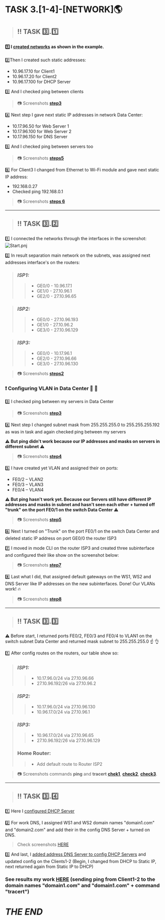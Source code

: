 # TASK 3.[1-4]-[NETWORK]:earth_americas:

> ## :bangbang: TASK :three:.:one:

#### :one: I [created networks](https://github.com/RuslanSerdiuk/DevOps_online_Kharkiv_2021Q4/blob/main/m3/Task%203.1/Create.png) as shown in the example.

:two:Then I created such static addresses:
+ 10.96.17.10 for Client1
+ 10.96.17.20 for Client2
+ 10.96.17.100 for DHCP Server

:three: And I checked ping between clients
> :camera: Screenshots [**step3**](https://github.com/RuslanSerdiuk/DevOps_online_Kharkiv_2021Q4/blob/main/m3/Task%203.1/ste%D1%801.png)

:four: Next step I gave next static IP addresses in network Data Center:
+ 10.17.96.50 for Web Server 1
+ 10.17.96.100 for Web Server 2
+ 10.17.96.150 for DNS Server

:five: And I checked ping between servers too
> :camera: Screenshots [**steps5**](https://github.com/RuslanSerdiuk/DevOps_online_Kharkiv_2021Q4/blob/main/m3/Task%203.1/ste%D1%802.png)

:six: For Client3 I changed from Ethernet to Wi-Fi module and gave next static IP address:
+ 192.168.0.27
+ Checked ping 192.168.0.1
> :camera: Screenshots [**steps 6**](https://github.com/RuslanSerdiuk/DevOps_online_Kharkiv_2021Q4/blob/main/m3/Task%203.1/ste%D1%803.png)
___
> ## :bangbang: TASK :three:.:two:


:one: I connected the networks through the interfaces in the screenshot:![Start.pnj](https://github.com/RuslanSerdiuk/DevOps_online_Kharkiv_2021Q4/blob/main/m3/Task%203.2/Start.png)

:two: In result separation main network on the subnets, was assigned next addresses interface's on the routers:
> ### *ISP1:*
>> + GE0/0 - 10.96.17.1
>> + GE1/0 - 27.10.96.1
>> + GE2/0 - 27.10.96.65

> ### *ISP2:*
>> + GE0/0 - 27.10.96.193
>> + GE1/0 - 27.10.96.2
>> + GE3/0 - 27.10.96.129

> ### *ISP3:*
>> + GE0/0 - 10.17.96.1
>> + GE2/0 - 27.10.96.66
>> + GE3/0 - 27.10.96.130

> :camera: Screenshots [**steps2**](https://github.com/RuslanSerdiuk/DevOps_online_Kharkiv_2021Q4/blob/main/m3/Task%203.2/Step2.png)

### :exclamation: Configuring VLAN in Data Center :wrench: :hammer:

:three: I checked ping between my servers in Data Center
> :camera: Screenshots [**step3**](https://github.com/RuslanSerdiuk/DevOps_online_Kharkiv_2021Q4/blob/main/m3/Task%203.2/ste%D1%803.png)

:four: Next step I changed subnet mask from 255.255.255.0 to 255.255.255.192 as was in task and again checked ping between my servers

:warning: **But ping didn't work because our IP addresses and masks on servers in different subnet** :warning:
> :camera: Screenshots [**step4**](https://github.com/RuslanSerdiuk/DevOps_online_Kharkiv_2021Q4/blob/main/m3/Task%203.2/ste%D1%804.png)


:five: I have created yet VLAN and  assigned their on ports:
+ FE0/2 – VLAN2
+ FE0/3 – VLAN3
+ FE0/4 – VLAN4

:warning: **But ping hasn't work yet. Because our Servers still have different IP addresses and masks in subnet and hasn't seen each other + turned off "trunk" on the port FE0/1 on the switch Data Center** :warning:
> :camera: Screenshots [**step5**](https://github.com/RuslanSerdiuk/DevOps_online_Kharkiv_2021Q4/blob/main/m3/Task%203.2/ste%D1%807After_VLAN.png)

:six: Next I turned on "Trunk" on the port FE0/1 on the switch Data Center and deleted static IP address on port GE0/0 the router ISP3

:seven: I moved in mode CLI on the router ISP3 and created three subinterface and configured their like show on the screenshot below:
> :camera: Screenshots [**step7**](https://github.com/RuslanSerdiuk/DevOps_online_Kharkiv_2021Q4/blob/main/m3/Task%203.2/ste%D1%8012_VLAN_PING.png)

:eight: Last what I did, that assigned default gateways on the WS1, WS2 and DNS Server like IP addresses on the new subinterfaces. Done! Our VLANs work! :fire:
> :camera: Screenshots [**step8**](https://github.com/RuslanSerdiuk/DevOps_online_Kharkiv_2021Q4/blob/main/m3/Task%203.2/ste%D1%8013_VLAN_WORK.png)
___

> ## :bangbang: TASK :three:.:three:

:warning: Before start, I returned ports FE0/2, FE0/3 and FE0/4 to VLAN1 on the switch subnet Data Center and returned mask subnet to 255.255.255.0 :point_up: :ok_hand:

:one: After config routes on the routers, our table show so:
> ### *ISP1:*
>> + 10.17.96.0/24 via 27.10.96.66
>> + 27.10.96.192/26 via 27.10.96.2

> ### *ISP2:*
>> + 10.17.96.0/24 via 27.10.96.130
>> + 10.96.17.0/24 via 27.10.96.1

> ### *ISP3:*
>> + 10.96.17.0/24 via 27.10.96.65
>> + 27.10.96.192/26 via 27.10.96.129
> ### Home Router:
>> + Add default route to Router ISP2

> :camera: Screenshots commands **ping** and **tracert** [**chek1**](https://github.com/RuslanSerdiuk/DevOps_online_Kharkiv_2021Q4/blob/main/m3/Task%203.3/Ping.png), [**check2**](https://github.com/RuslanSerdiuk/DevOps_online_Kharkiv_2021Q4/blob/main/m3/Task%203.3/Ping2.png), [**check3**](https://github.com/RuslanSerdiuk/DevOps_online_Kharkiv_2021Q4/blob/main/m3/Task%203.3/Ping3.png). 
___

> ## :bangbang: TASK :three:.:four:

:one: Here I [configured DHCP Server](https://github.com/RuslanSerdiuk/DevOps_online_Kharkiv_2021Q4/blob/main/m3/Task%203.4/Step1.png) 

:two: For work DNS, I assigned WS1 and WS2 domain names "domain1.com" and "domain2.com" and add their in the config DNS Server + turned on DNS. 
> Check screenshots [HERE](https://github.com/RuslanSerdiuk/DevOps_online_Kharkiv_2021Q4/blob/main/m3/Task%203.4/Step2.png)

:three: And last, I [added address DNS Server to config DHCP Servers](https://github.com/RuslanSerdiuk/DevOps_online_Kharkiv_2021Q4/blob/main/m3/Task%203.4/Step3.png) and updated config on the Clients1-2 (Begin, I changed from DHCP to Static IP, next returned again from Static IP to DHCP)

### See results my work [HERE](https://github.com/RuslanSerdiuk/DevOps_online_Kharkiv_2021Q4/blob/main/m3/Task%203.4/Step4.png) (sending ping from Client1-2 to the domain names "domain1.com" and "domain1.com" + command "tracert")

# ***THE END***